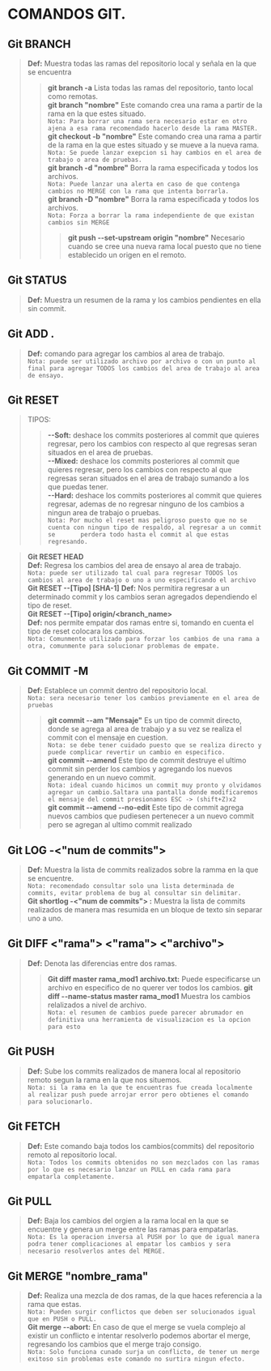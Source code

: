# COMANDOS GIT.

## Git BRANCH
> **Def:** Muestra todas las ramas del repositorio local y señala en la que se encuentra  
> >**git branch -a** Lista todas las ramas del repositorio, tanto local como remotas.  
> > **git branch "nombre"** Este comando crea una rama a partir de la rama en la que estes situado.    
> >`Nota: Para borrar una rama sera necesario estar en otro ajena a esa rama recomendado hacerlo desde la rama MASTER.`  
> > **git checkout -b "nombre"** Este comando crea una rama a partir de la rama en la que estes situado y se mueve a la nueva rama.  
> >`Nota: Se puede lanzar exepcion si hay cambios en el area de trabajo o area de pruebas.`  
> > **git branch -d "nombre"** Borra la rama especificada y todos los archivos.  
> >`Nota: Puede lanzar una alerta en caso de que contenga cambios no MERGE con la rama que intenta borrarla.`  
> > **git branch -D "nombre"** Borra la rama especificada y todos los archivos.  
> >`Nota: Forza a borrar la rama independiente de que existan cambios sin MERGE`  
> > > **git push --set-upstream origin "nombre"** Necesario cuando se cree una nueva rama local puesto que no tiene establecido un   origen en el remoto.   

## Git STATUS
> **Def:** Muestra un resumen de la rama y los cambios pendientes en ella sin commit.  

## Git ADD .
> **Def:** comando para agregar los cambios al area de trabajo.  
> `Nota: puede ser utilizado archivo por archivo o con un punto al final para agregar TODOS los cambios del area de trabajo al area de ensayo.`  

## Git RESET
>TIPOS: 
  > > **--Soft:** deshace los commits posteriores al commit que quieres regresar, pero los cambios con respecto al que regresas seran situados en el area de pruebas.  
  > > **--Mixed:** deshace los commits posteriores al commit que quieres regresar, pero los cambios con respecto al que regresas seran situados en el area de trabajo sumando a los que puedas tener.  
  > > **--Hard:** deshace los commits posteriores al commit que quieres regresar, ademas de no regresar ninguno de los cambios a ningun area de trabajo o pruebas.    
  > > `Nota: Por mucho el reset mas peligroso puesto que no se cuenta con ningun tipo de respaldo, al regresar a un commit se       perdera todo hasta el commit al que estas regresando.`  
  
> **Git RESET HEAD**  
> **Def:** Regresa los cambios del area de ensayo al area de trabajo.  
>`Nota: puede ser utilizado tal cual para regresar TODOS los cambios al area de trabajo o uno a uno especificando el archivo`  
> **Git RESET --[Tipo] [SHA-1]**
> **Def:** Nos permitira regresar a un determinado commit y los cambios seran agregados dependiendo el tipo de reset.      
> **Git RESET --[Tipo] origin/<branch_name>**  
> **Def:** nos permite empatar dos ramas entre si, tomando en cuenta el tipo de reset colocara los cambios.  
>`Nota: Comunmente utilizado para forzar los cambios de una rama a otra, comunmente para solucionar problemas de empate.`  

## Git COMMIT -M
> **Def:** Establece un commit dentro del repositorio local.  
> `Nota: sera necesario tener los cambios previamente en el area de pruebas`
> > **git commit --am "Mensaje"** Es un tipo de commit directo, donde se agrega al area de trabajo y a su vez se realiza el commit con el mensaje en cuestion.  
> >`Nota: se debe tener cuidado puesto que se realiza directo y puede complicar revertir un cambio en especifico.`  
> > **git commit --amend** Este tipo de commit destruye el ultimo commit sin perder los cambios y agregando los nuevos generando en un nuevo commit.  
> >`Nota: ideal cuando hicimos un commit muy pronto y olvidamos agregar un cambio.Saltara una pantalla donde modificaremos el mensaje del commit presionamos ESC -> (shift+Z)x2`  
> > **git commit --amend --no-edit**  Este tipo de commit agrega nuevos cambios que pudiesen pertenecer a un nuevo commit pero se agregan al ultimo commit realizado

## Git LOG -<"num de commits">
> **Def:** Muestra la lista de commits realizados sobre la ramma en la que se encuentre.  
>`Nota: recomendado consultar solo una lista determinada de commits, evitar problema de bug al consultar sin delimitar.`  
> **Git shortlog -<"num de commits"> :** Muestra la lista de commits realizados de manera mas resumida en un bloque de texto sin separar uno a uno.  

## Git DIFF <"rama"> <"rama"> <"archivo">
> **Def:** Denota las diferencias entre dos ramas.
> >**Git diff master rama_mod1 archivo.txt:** Puede especificarse un archivo en especifico de no querer ver todos los cambios.
> >**git diff --name-status master rama_mod1** Muestra los cambios relalizados a nivel de archivo.  
>`Nota: el resumen de cambios puede parecer abrumador en definitiva una herramienta de visualizacion es la opcion para esto`  

## Git PUSH 
> **Def:** Sube los commits realizados de manera local al repositorio remoto segun la rama en la que nos situemos.  
>`Nota: si la rama en la que te encuentras fue creada localmente al realizar push puede arrojar error pero obtienes el comando para solucionarlo.`

## Git FETCH
> **Def:** Este comando baja todos los cambios(commits) del repositorio remoto al repositorio local.  
>`Nota: Todos los commits obtenidos no son mezclados con las ramas por lo que es necesario lanzar un PULL en cada rama para empatarla completamente.`

## Git PULL
> **Def:** Baja los cambios del orgien a la rama local en la que se encuentre y genera un merge entre las ramas para empatarlas.  
>`Nota: Es la operacion inversa al PUSH por lo que de igual manera podra tener complicaciones al empatar los cambios y sera necesario resolverlos antes del MERGE.`

## Git MERGE "nombre_rama"
> **Def:** Realiza una mezcla de dos ramas, de la que haces referencia a la rama que estas.  
>`Nota: Pueden surgir conflictos que deben ser solucionados igual que en PUSH o PULL.`  
> **Git merge --abort:** En caso de que el merge se vuela complejo al existir un conflicto e intentar resolverlo podemos abortar el merge, regresando los cambios que el merge trajo consigo.  
>`Nota: Solo funciona cunado surja un conflicto, de tener un merge exitoso sin problemas este comando no surtira ningun efecto.`
